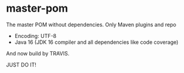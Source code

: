 master-pom
==========

The master POM without dependencies. Only Maven plugins and repo

 * Encoding: UTF-8
 * Java 16 (JDK 16 compiler and all dependencies like code coverage)

And now build by TRAVIS.

JUST DO IT!

